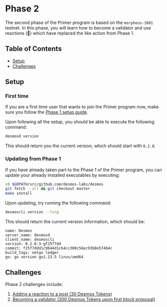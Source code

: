 # Phase 2 
The second phase of the Primer program is based on the `morpheus-1001` testnet. In this phase, you will learn how to become a validator and use reactions (:tada:) which have replaced the like action from Phase 1. 

## Table of Contents
- [Setup](#setup)
- [Challenges](#challenges)

## Setup
### First time
If you are a first time user that wants to join the Primer program now, make sure you follow the [Phase 1 setup guide](../phase-1/setup/README.md). 

Upon following all the setup, you should be able to execute the following command: 

```bash
desmosd version
```

This should return you the current version, which should start with `0.2.0`. 

### Updating from Phase 1
If you have already taken part to the Phase 1 of the Primer program, you can update your already installed executables by executing: 

```bash
cd $GOPATH/src/github.com/desmos-labs/desmos
git fetch --all && git checkout master
make install
``` 

Upon updating, try running the following command: 

```bash
desmoscli version --long
```

This should return the current version information, which should be: 
```
name: Desmos
server_name: desmosd
client_name: desmoscli
version: 0.2.0-3-gf25f7dd
commit: f25f7ddd1c9644d1cb4cc300c56ec93b8e574b4c
build_tags: netgo ledger
go: go version go1.13.5 linux/amd64
```

## Challenges
Phase 2 challenges include:

1. [Adding a reaction to a post (30 Desmos Tokens)](challenges/add-reaction.md)
2. [Becoming a validator (300 Desmos Tokens upon first block proposal)](challenges/become-validator.md)
